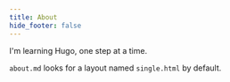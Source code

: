 ```yaml
---
title: About
hide_footer: false
---
```


I'm learning Hugo, one step at a time.

`about.md` looks for a layout named `single.html` by default. 

